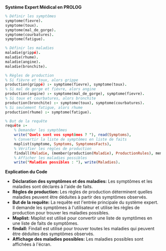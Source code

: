 **Système Expert Médical en PROLOG**

```prolog
% Définir les symptômes
symptome(fievre).
symptome(toux).
symptome(mal_de_gorge).
symptome(courbatures).
symptome(fatigue).

% Définir les maladies
maladie(grippé).
maladie(rhume).
maladie(angine).
maladie(bronchite).

% Règles de production
% Si fièvre et toux, alors grippe
production(grippé) :- symptome(fievre), symptome(toux).
% Si mal de gorge et fièvre, alors angine
production(angine) :- symptome(mal_de_gorge), symptome(fievre).
% Si toux et courbatures, alors bronchite
production(bronchite) :- symptome(toux), symptome(courbatures).
% Si seulement fatigue, alors rhume
production(rhume) :- symptome(fatigue).

% But de la requête
requête :-
    % Demander les symptômes
    write("Quels sont vos symptômes ? "), read(Symptoms),
    % Convertir la liste de symptômes en liste de faits
    maplist(symptome, Symptoms, SymptomesFacts),
    % Vérifier les règles de production
    findall(Maladie, (member(production(Maladie), ProductionRules), member(S, SymptomesFacts)), Maladies),
    % Afficher les maladies possibles
    write("Maladies possibles : "), write(Maladies).
```

**Explication du Code**

* **Déclaration des symptômes et des maladies:** Les symptômes et les maladies sont déclarés à l'aide de faits.
* **Règles de production:** Les règles de production déterminent quelles maladies peuvent être déduites à partir des symptômes observés.
* **But de la requête:** La requête est l'entrée principale du système expert. Il demande les symptômes à l'utilisateur et utilise les règles de production pour trouver les maladies possibles.
* **Maplist:** Maplist est utilisé pour convertir une liste de symptômes en une liste de faits de symptômes.
* **findall:** Findall est utilisé pour trouver toutes les maladies qui peuvent être déduites des symptômes observés.
* **Affichage des maladies possibles:** Les maladies possibles sont affichées à l'écran.